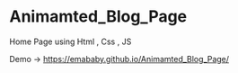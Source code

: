 # Animamted_Blog_Page
 Home Page using Html , Css , JS


Demo -> https://emababy.github.io/Animamted_Blog_Page/
